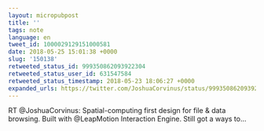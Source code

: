 ```yaml
---
layout: micropubpost
title: ''
tags: note
language: en
tweet_id: 1000029129151000581
date: 2018-05-25 15:01:38 +0000
slug: '150138'
retweeted_status_id: 999350862093922304
retweeted_status_user_id: 631547584
retweeted_status_timestamp: 2018-05-23 18:06:27 +0000
expanded_urls: https://twitter.com/JoshuaCorvinus/status/999350862093922310/video/1
---
```

RT @JoshuaCorvinus: Spatial-computing first design for file &amp; data browsing. Built with @LeapMotion Interaction Engine. Still got a ways to…
